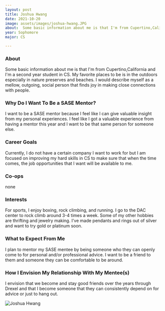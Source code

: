 ```yaml
---
layout: post
title: Joshua Hwang 
date: 2021-10-20
image: assets/images/joshua-hwang.JPG
about:  Some basic information about me is that I'm from Cupertino,California and I'm a second year student in CS. My favorite places to be is in the outdoors especially in nature preserves and beaches. I would describe myself as a mellow, outgoing, social person that finds joy in making close connections with people.
year: Sophomore
major: CS

---
```


### About

 Some basic information about me is that I'm from Cupertino,California and I'm a second year student in CS. My favorite places to be is in the outdoors especially in nature preserves and beaches. I would describe myself as a mellow, outgoing, social person that finds joy in making close connections with people.

### Why Do I Want To Be a SASE Mentor?

I want to be a SASE mentor because I feel like I can give valuable insight from my personal experiences. I feel like I got a valuable experience from having a mentor this year and I want to be that same person for someone else. 

### Career Goals

Currently, I do not have a certain company I want to work for but I am focused on improving my hard skills in CS to make sure that when the time comes, the job opportunities that I want will be available to me.

### Co-ops

none

### Interests

For sports, I enjoy boxing, rock climbing, and running. I go to the DAC center to rock climb around 3-4 times a week. Some of my other hobbies are thrifting and jewelry making. I've made pendants and rings out of silver and want to try gold or platinum soon.

### What to Expect From Me

I plan to mentor my SASE mentee by being someone who they can openly come to for personal and/or professional advice. I want to be a friend to them and someone they can be comfortable to be around. 

### How I Envision My Relationship With My Mentee(s) 

I envision that we become and stay good friends over the years through Drexel and that I become someone that they can consistently depend on for advice or just to hang out.

<div class="text-center my-5">
    <img src="https://sase-drexel.github.io/mentorship-2021/assets/images/joshua-hwang.JPG" alt="Joshua Hwang" class="rounded post-img" />
</div>
